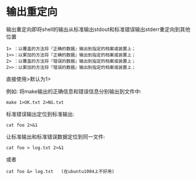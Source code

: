 # 输出重定向


输出重定向即将shell的输出从标准输出stdout和标准错误输出stderr重定向到其他位置
```
1> ：以覆盖的方法将『正确的数据』输出到指定的档案或装置上； 
1>>：以累加的方法将『正确的数据』输出到指定的档案或装置上；
2> ：以覆盖的方法将『错误的数据』输出到指定的档案或装置上； 
2>>：以累加的方法将『错误的数据』输出到指定的档案或装置上；
```
直接使用>默认为1>

例如:
将make输出的正确信息和错误信息分别输出到文件中:
```
make 1>OK.txt 2>NG.txt
```

标准错误输出定位到标准输出:
```
cat foo 2>&1
```

让标准输出和标准错误数据定位到同一文件:
```
cat foo > log.txt 2>&1
```
或者
```
cat foo &> log.txt   (在ubuntu1004上不好用)
```


